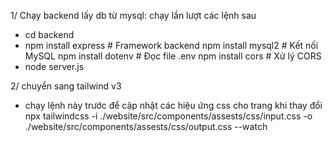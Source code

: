 1/ Chạy backend lấy db từ mysql: chạy lần lượt các lệnh sau
- cd backend
- npm install express           # Framework backend
  npm install mysql2            # Kết nối MySQL
  npm install dotenv            # Đọc file .env
  npm install cors              # Xử lý CORS
- node server.js

2/ chuyển sang tailwind v3
- chạy lệnh này trước để cập nhật các hiệu ứng css cho trang khi thay đổi
npx tailwindcss -i ./website/src/components/assests/css/input.css -o ./website/src/components/assests/css/output.css --watch
